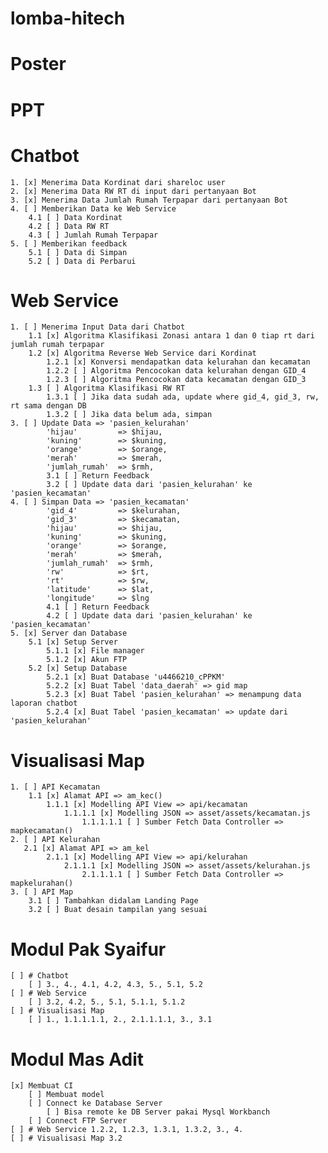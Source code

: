 # lomba-hitech

# Poster
# PPT
# Chatbot
    1. [x] Menerima Data Kordinat dari shareloc user
    2. [x] Menerima Data RW RT di input dari pertanyaan Bot
    3. [x] Menerima Data Jumlah Rumah Terpapar dari pertanyaan Bot
    4. [ ] Memberikan Data ke Web Service
        4.1 [ ] Data Kordinat
        4.2 [ ] Data RW RT
        4.3 [ ] Jumlah Rumah Terpapar
    5. [ ] Memberikan feedback
        5.1 [ ] Data di Simpan
        5.2 [ ] Data di Perbarui
# Web Service
    1. [ ] Menerima Input Data dari Chatbot
        1.1 [x] Algoritma Klasifikasi Zonasi antara 1 dan 0 tiap rt dari jumlah rumah terpapar
        1.2 [x] Algoritma Reverse Web Service dari Kordinat
            1.2.1 [x] Konversi mendapatkan data kelurahan dan kecamatan
            1.2.2 [ ] Algoritma Pencocokan data kelurahan dengan GID_4
            1.2.3 [ ] Algoritma Pencocokan data kecamatan dengan GID_3
        1.3 [ ] Algoritma Klasifikasi RW RT
            1.3.1 [ ] Jika data sudah ada, update where gid_4, gid_3, rw, rt sama dengan DB
            1.3.2 [ ] Jika data belum ada, simpan
    3. [ ] Update Data => 'pasien_kelurahan'
            'hijau'         => $hijau,
            'kuning'        => $kuning,
            'orange'        => $orange,
            'merah'         => $merah,
            'jumlah_rumah'  => $rmh,
            3.1 [ ] Return Feedback
            3.2 [ ] Update data dari 'pasien_kelurahan' ke 'pasien_kecamatan'
    4. [ ] Simpan Data => 'pasien_kecamatan'
            'gid_4'         => $kelurahan,
            'gid_3'         => $kecamatan,
            'hijau'         => $hijau,
            'kuning'        => $kuning,
            'orange'        => $orange,
            'merah'         => $merah,
            'jumlah_rumah'  => $rmh,
            'rw'            => $rt,
            'rt'            => $rw,
            'latitude'      => $lat,
            'longitude'     => $lng
            4.1 [ ] Return Feedback
            4.2 [ ] Update data dari 'pasien_kelurahan' ke 'pasien_kecamatan'
    5. [x] Server dan Database
        5.1 [x] Setup Server
            5.1.1 [x] File manager
            5.1.2 [x] Akun FTP
        5.2 [x] Setup Database
            5.2.1 [x] Buat Database 'u4466210_cPPKM'
            5.2.2 [x] Buat Tabel 'data_daerah' => gid map
            5.2.3 [x] Buat Tabel 'pasien_kelurahan' => menampung data laporan chatbot
            5.2.4 [x] Buat Tabel 'pasien_kecamatan' => update dari 'pasien_kelurahan'
# Visualisasi Map
    1. [ ] API Kecamatan
        1.1 [x] Alamat API => am_kec()
            1.1.1 [x] Modelling API View => api/kecamatan
                1.1.1.1 [x] Modelling JSON => asset/assets/kecamatan.js
                    1.1.1.1.1 [ ] Sumber Fetch Data Controller => mapkecamatan()
    2. [ ] API Kelurahan
       2.1 [x] Alamat API => am_kel
            2.1.1 [x] Modelling API View => api/kelurahan
                2.1.1.1 [x] Modelling JSON => asset/assets/kelurahan.js
                    2.1.1.1.1 [ ] Sumber Fetch Data Controller => mapkelurahan()
    3. [ ] API Map
        3.1 [ ] Tambahkan didalam Landing Page
        3.2 [ ] Buat desain tampilan yang sesuai

# Modul Pak Syaifur
    [ ] # Chatbot
        [ ] 3., 4., 4.1, 4.2, 4.3, 5., 5.1, 5.2
    [ ] # Web Service
        [ ] 3.2, 4.2, 5., 5.1, 5.1.1, 5.1.2
    [ ] # Visualisasi Map
        [ ] 1., 1.1.1.1.1, 2., 2.1.1.1.1, 3., 3.1

# Modul Mas Adit
    [x] Membuat CI
        [ ] Membuat model
        [ ] Connect ke Database Server
            [ ] Bisa remote ke DB Server pakai Mysql Workbanch
        [ ] Connect FTP Server
    [ ] # Web Service 1.2.2, 1.2.3, 1.3.1, 1.3.2, 3., 4.
    [ ] # Visualisasi Map 3.2

